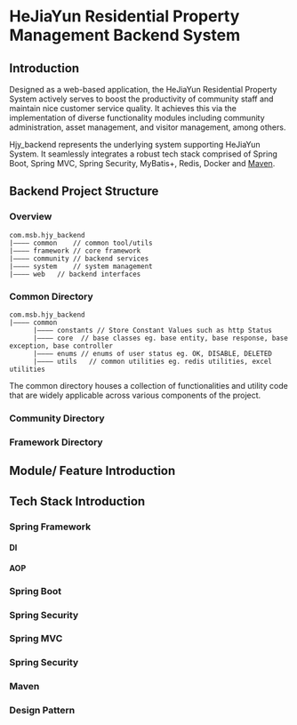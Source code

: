 # HeJiaYun Residential Property Management Backend System
## Introduction 
Designed as a web-based application, the HeJiaYun Residential Property System actively serves to boost the productivity of community staff and maintain nice customer service quality. It achieves this via the implementation of diverse functionality modules including community administration, asset management, and visitor management, among others.

Hjy_backend represents the underlying system supporting HeJiaYun System. It seamlessly integrates a robust tech stack comprised of Spring Boot, Spring MVC, Spring Security, MyBatis+, Redis, Docker and [Maven](#maven).

## Backend Project Structure
### Overview
```
com.msb.hjy_backend
|———— common	// common tool/utils
|———— framework // core framework
|———— community // backend services
|———— system	// system management
|———— web	// backend interfaces
```
### Common Directory
```
com.msb.hjy_backend
|———— common
      |———— constants // Store Constant Values such as http Status
      |———— core  // base classes eg. base entity, base response, base exception, base controller
      |———— enums // enums of user status eg. OK, DISABLE, DELETED
      |———— utils	// common utilities eg. redis utilities, excel utilities
```
The common directory houses a collection of functionalities and utility code that are widely applicable across various components of the project.

### Community Directory

### Framework Directory



## Module/ Feature Introduction
###

## Tech Stack Introduction
### Spring Framework
#### DI
#### AOP

### Spring Boot

### Spring Security


### Spring MVC

### Spring Security


### Maven

### Design Pattern
